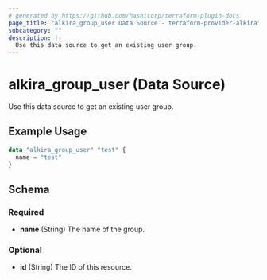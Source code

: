 ```yaml
---
# generated by https://github.com/hashicorp/terraform-plugin-docs
page_title: "alkira_group_user Data Source - terraform-provider-alkira"
subcategory: ""
description: |-
  Use this data source to get an existing user group.
---
```


# alkira_group_user (Data Source)

Use this data source to get an existing user group.

## Example Usage

```terraform
data "alkira_group_user" "test" {
  name = "test"
}
```

<!-- schema generated by tfplugindocs -->
## Schema

### Required

- **name** (String) The name of the group.

### Optional

- **id** (String) The ID of this resource.


